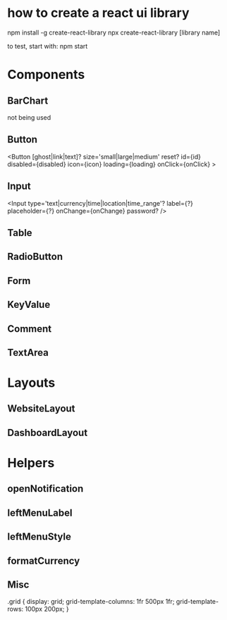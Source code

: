 # how to create a react ui library

npm install -g create-react-library
npx create-react-library [library name]

to test, start with:
npm start



# Components

## BarChart

not being used

## Button

<Button [ghost|link|text]? size='small|large|medium' reset? id={id} disabled={disabled} icon={icon} loading={loading} onClick={onClick} ></Button>

## Input
<Input type='text|currency|time|location|time_range'? label={?} placeholder={?} onChange={onChange} password? />

## Table
## RadioButton
## Form
## KeyValue
## Comment
## TextArea


# Layouts

## WebsiteLayout
## DashboardLayout


# Helpers

## openNotification
## leftMenuLabel
## leftMenuStyle
## formatCurrency


## Misc

.grid { display: grid; grid-template-columns: 1fr 500px 1fr; grid-template-rows: 100px 200px; }